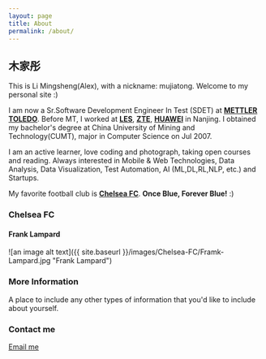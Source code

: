 ```yaml
---
layout: page
title: About
permalink: /about/
---
```


## 木家彤

This is Li Mingsheng(Alex), with a nickname: mujiatong. Welcome to my personal site :)

I am now a Sr.Software Development Engineer In Test (SDET) at **[METTLER TOLEDO](https://www.mt.com "Mettler Toldeo")**. Before MT, I worked at **[LES](http://www.les.cn/ "LES Information")**, **[ZTE](https://www.zte.com.cn "ZTE")**, **[HUAWEI](https://www.huawei.com "HUAWEI")** in Nanjing. I obtained my bachelor's degree at China University of Mining and Technology(CUMT), major in Computer Science on Jul 2007.

I am an active learner, love coding and photograph, taking open courses and reading. Always interested in Mobile & Web Technologies, Data Analysis, Data Visualization, Test Automation, AI (ML,DL,RL,NLP, etc.) and Startups. 

My favorite football club is **[Chelsea FC](https://www.chelseafc.com)**.  **Once Blue, Forever Blue!** :)

### Chelsea FC

#### Frank Lampard

![an image alt text]({{ site.baseurl }}/images/Chelsea-FC/Framk-Lampard.jpg "Frank Lampard")

### More Information

A place to include any other types of information that you'd like to include about yourself.

### Contact me

[Email me](mailto:alex.limingsheng@gmail.com)

